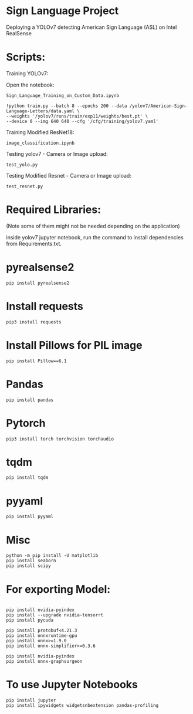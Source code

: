 # Sign Language Project
 Deploying a YOLOv7 detecting American Sign Language (ASL) on Intel RealSense


# Scripts:
Training YOLOv7:

Open the notebook:
```
Sign_Language_Training_on_Custom_Data.ipynb
```

```
!python train.py --batch 8 --epochs 200 --data /yolov7/American-Sign-Language-Letters/data.yaml \
--weights '/yolov7/runs/train/exp11/weights/best.pt' \
--device 0 --img 640 640 --cfg '/cfg/training/yolov7.yaml'
```

Training Modified ResNet18: 
```
image_classification.ipynb
```

Testing yolov7 - Camera or Image upload:
```
test_yolo.py
```
Testing Modified Resnet - Camera or Image upload:
```
test_resnet.py
```


# Required Libraries:
(Note some of them might not be needed depending on the application)

inside yolov7 jupyter notebook, run the command to install dependencies from Requirements.txt.



 
 # pyrealsense2
 ```
 pip install pyrealsense2
```
# Install requests
 ```
 pip3 install requests
 ```

# Install Pillows for PIL image
```
pip install Pillow==6.1
```
# Pandas
```
pip install pandas
```
# Pytorch
```
pip3 install torch torchvision torchaudio
```
# tqdm
```
pip install tqdm
```

# pyyaml
```
pip install pyyaml
```

# Misc
```
python -m pip install -U matplotlib
pip install seaborn
pip install scipy
```

# For exporting Model:
```

pip install nvidia-pyindex
pip install --upgrade nvidia-tensorrt
pip install pycuda

pip install protobuf<4.21.3
pip install onnxruntime-gpu
pip install onnx>=1.9.0
pip install onnx-simplifier>=0.3.6

pip install nvidia-pyindex
pip install onnx-graphsurgeon

```

# To use Jupyter Notebooks
```
pip install jupyter
pip install ipywidgets widgetsnbextension pandas-profiling
```
